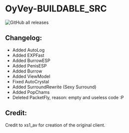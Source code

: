 # OyVey-BUILDABLE_SRC
![GitHub all releases](https://img.shields.io/github/downloads/FaxHack/Oyvey-Continued/total)

## Changelog:

* Added AutoLog
* Added EXPFast
* Added BurrowESP
* Added PenisESP
* Added Burrow
* Added ViewModel
* Fixed AutoCrystal
* Added SurroundRewrite (Sexy Surround)
* Added PopChams
* Deleted PacketFly, reason: empty and useless code :P
## Credit:
Credit to xs1_av for creation of the original client.
